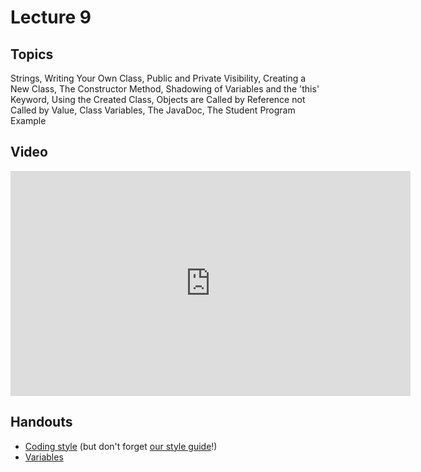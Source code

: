 # Lecture 9

## Topics

Strings, Writing Your Own Class, Public and Private Visibility, Creating a New Class, The Constructor Method, Shadowing of Variables and the 'this' Keyword, Using the Created Class, Objects are Called by Reference not Called by Value, Class Variables, The JavaDoc, The Student Program Example

## Video

<iframe width="640" height="360" src="http://www.youtube.com/embed/iYtri45lhtc?feature=player_detailpage" frameborder="0" allowfullscreen></iframe>

## Handouts

* [Coding style](17-coding-style.pdf) (but don't forget [our style guide](/resources/style-guide)!)
* [Variables](18-variables.pdf)
